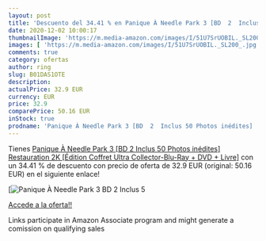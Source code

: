 ```yaml
---
layout: post
title: 'Descuento del 34.41 % en Panique À Needle Park 3 [BD  2  Inclus 5'
date: 2020-12-02 10:00:17
thumbnailImage: 'https://m.media-amazon.com/images/I/51U7SrUOBIL._SL200_.jpg'
images: [ 'https://m.media-amazon.com/images/I/51U7SrUOBIL._SL200_.jpg' ]
comments: true
category: ofertas
author: ring
slug: B01DAS1OTE
description:
actualPrice: 32.9 EUR
currency: EUR
price: 32.9
comparePrice: 50.16 EUR
inStock: true
prodname: 'Panique À Needle Park 3 [BD  2  Inclus 50 Photos inédites]  Restauration 2K  [Édition Coffret Ultra Collector-Blu-Ray + DVD + Livre]'
---
```


Tienes [Panique À Needle Park 3 [BD  2  Inclus 50 Photos inédites]  Restauration 2K  [Édition Coffret Ultra Collector-Blu-Ray + DVD + Livre]](https://www.amazon.fr/dp/B01DAS1OTE/?tag=tolees0d-21) con un 34.41 % de descuento con precio de oferta de 32.9 EUR (original: 50.16 EUR) en el siguiente enlace!

[![Panique À Needle Park 3 [BD  2  Inclus 5](https://m.media-amazon.com/images/I/51U7SrUOBIL._SL200_.jpg)](https://www.amazon.fr/dp/B01DAS1OTE/?tag=tolees0d-21)

[Accede a la oferta!!](https://www.amazon.fr/dp/B01DAS1OTE/?tag=tolees0d-21)

Links participate in Amazon Associate program and might generate a comission on qualifying sales



